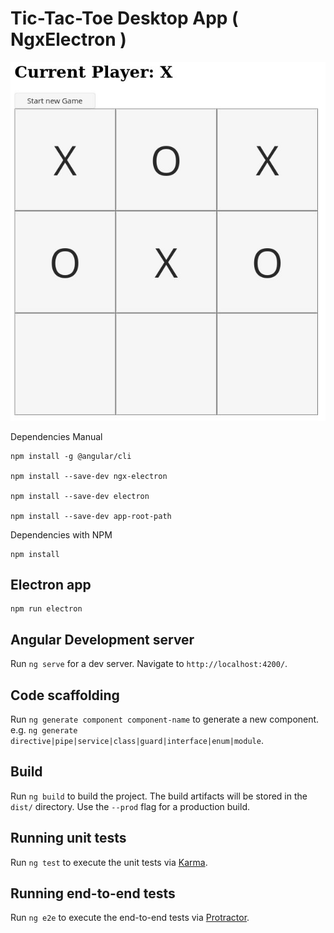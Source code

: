 # Tic-Tac-Toe Desktop App ( NgxElectron )

![](src/assets/tictac_v1.jpg)

Dependencies Manual

```
npm install -g @angular/cli

npm install --save-dev ngx-electron

npm install --save-dev electron

npm install --save-dev app-root-path
```

Dependencies with NPM

```
npm install
```

## Electron app

```
npm run electron
```

## Angular Development server


Run `ng serve` for a dev server. Navigate to `http://localhost:4200/`.

## Code scaffolding

Run `ng generate component component-name` to generate a new component. e.g. `ng generate directive|pipe|service|class|guard|interface|enum|module`.

## Build

Run `ng build` to build the project. The build artifacts will be stored in the `dist/` directory. Use the `--prod` flag for a production build.

## Running unit tests

Run `ng test` to execute the unit tests via [Karma](https://karma-runner.github.io).

## Running end-to-end tests

Run `ng e2e` to execute the end-to-end tests via [Protractor](http://www.protractortest.org/).